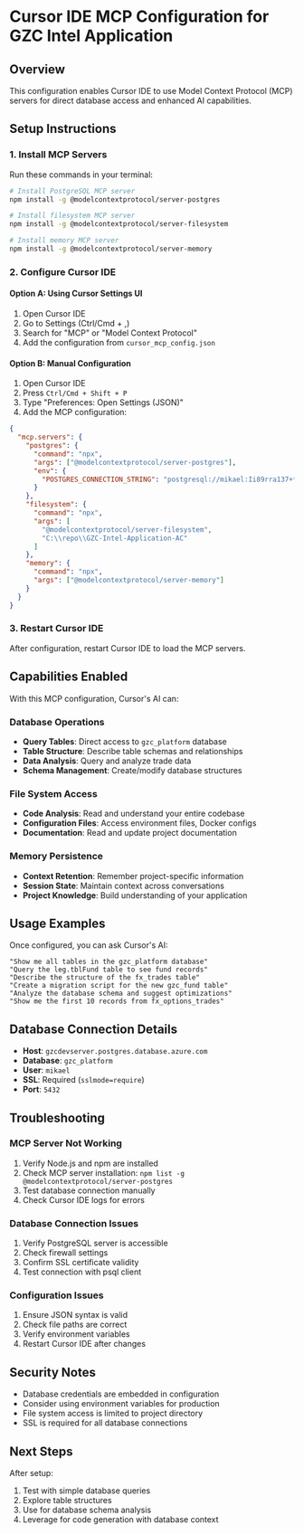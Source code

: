 # Cursor IDE MCP Configuration for GZC Intel Application

## Overview
This configuration enables Cursor IDE to use Model Context Protocol (MCP) servers for direct database access and enhanced AI capabilities.

## Setup Instructions

### 1. Install MCP Servers
Run these commands in your terminal:

```bash
# Install PostgreSQL MCP server
npm install -g @modelcontextprotocol/server-postgres

# Install filesystem MCP server
npm install -g @modelcontextprotocol/server-filesystem

# Install memory MCP server
npm install -g @modelcontextprotocol/server-memory
```

### 2. Configure Cursor IDE

#### Option A: Using Cursor Settings UI
1. Open Cursor IDE
2. Go to Settings (Ctrl/Cmd + ,)
3. Search for "MCP" or "Model Context Protocol"
4. Add the configuration from `cursor_mcp_config.json`

#### Option B: Manual Configuration
1. Open Cursor IDE
2. Press `Ctrl/Cmd + Shift + P`
3. Type "Preferences: Open Settings (JSON)"
4. Add the MCP configuration:

```json
{
  "mcp.servers": {
    "postgres": {
      "command": "npx",
      "args": ["@modelcontextprotocol/server-postgres"],
      "env": {
        "POSTGRES_CONNECTION_STRING": "postgresql://mikael:Ii89rra137+*@gzcdevserver.postgres.database.azure.com:5432/gzc_platform?sslmode=require"
      }
    },
    "filesystem": {
      "command": "npx",
      "args": [
        "@modelcontextprotocol/server-filesystem",
        "C:\\repo\\GZC-Intel-Application-AC"
      ]
    },
    "memory": {
      "command": "npx",
      "args": ["@modelcontextprotocol/server-memory"]
    }
  }
}
```

### 3. Restart Cursor IDE
After configuration, restart Cursor IDE to load the MCP servers.

## Capabilities Enabled

With this MCP configuration, Cursor's AI can:

### Database Operations
- **Query Tables**: Direct access to `gzc_platform` database
- **Table Structure**: Describe table schemas and relationships
- **Data Analysis**: Query and analyze trade data
- **Schema Management**: Create/modify database structures

### File System Access
- **Code Analysis**: Read and understand your entire codebase
- **Configuration Files**: Access environment files, Docker configs
- **Documentation**: Read and update project documentation

### Memory Persistence
- **Context Retention**: Remember project-specific information
- **Session State**: Maintain context across conversations
- **Project Knowledge**: Build understanding of your application

## Usage Examples

Once configured, you can ask Cursor's AI:

```
"Show me all tables in the gzc_platform database"
"Query the leg.tblFund table to see fund records"
"Describe the structure of the fx_trades table"
"Create a migration script for the new gzc_fund table"
"Analyze the database schema and suggest optimizations"
"Show me the first 10 records from fx_options_trades"
```

## Database Connection Details

- **Host**: `gzcdevserver.postgres.database.azure.com`
- **Database**: `gzc_platform`
- **User**: `mikael`
- **SSL**: Required (`sslmode=require`)
- **Port**: `5432`

## Troubleshooting

### MCP Server Not Working
1. Verify Node.js and npm are installed
2. Check MCP server installation: `npm list -g @modelcontextprotocol/server-postgres`
3. Test database connection manually
4. Check Cursor IDE logs for errors

### Database Connection Issues
1. Verify PostgreSQL server is accessible
2. Check firewall settings
3. Confirm SSL certificate validity
4. Test connection with psql client

### Configuration Issues
1. Ensure JSON syntax is valid
2. Check file paths are correct
3. Verify environment variables
4. Restart Cursor IDE after changes

## Security Notes

- Database credentials are embedded in configuration
- Consider using environment variables for production
- File system access is limited to project directory
- SSL is required for all database connections

## Next Steps

After setup:
1. Test with simple database queries
2. Explore table structures
3. Use for database schema analysis
4. Leverage for code generation with database context
